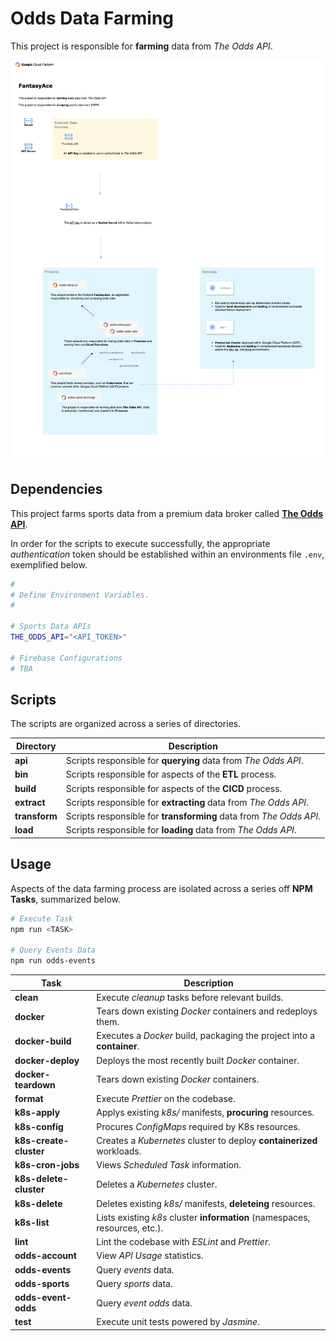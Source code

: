 # Odds Data Farming

This project is responsible for **farming** data from _The Odds API_.

![Odds Data Scraping Diagram](./diagrams/odds.png "Odds Data Scraping Diagram")

## Dependencies

This project farms sports data from a premium data broker called **[The Odds API](https://the-odds-api.com/)**.

In order for the scripts to execute successfully, the appropriate _authentication_ token should be established within an environments file `.env`, exemplified below.

```sh
#
# Define Environment Variables.
#

# Sports Data APIs
THE_ODDS_API="<API_TOKEN>"

# Firebase Configurations
# TBA
```

## Scripts

The scripts are organized across a series of directories.

| Directory     | Description                                                        |
| ------------- | ------------------------------------------------------------------ |
| **api**       | Scripts responsible for **querying** data from _The Odds API_.     |
| **bin**       | Scripts responsible for aspects of the **ETL** process.            |
| **build**     | Scripts responsible for aspects of the **CICD** process.           |
| **extract**   | Scripts responsible for **extracting** data from _The Odds API_.   |
| **transform** | Scripts responsible for **transforming** data from _The Odds API_. |
| **load**      | Scripts responsible for **loading** data from _The Odds API_.      |

## Usage

Aspects of the data farming process are isolated across a series off **NPM Tasks**, summarized below.

```sh
# Execute Task
npm run <TASK>

# Query Events Data
npm run odds-events
```

| Task                   | Description                                                                 |
| ---------------------- | --------------------------------------------------------------------------- |
| **clean**              | Execute _cleanup_ tasks before relevant builds.                             |
| **docker**             | Tears down existing _Docker_ containers and redeploys them.                 |
| **docker-build**       | Executes a _Docker_ build, packaging the project into a **container**.      |
| **docker-deploy**      | Deploys the most recently built _Docker_ container.                         |
| **docker-teardown**    | Tears down existing _Docker_ containers.                                    |
| **format**             | Execute _Prettier_ on the codebase.                                         |
| **k8s-apply**          | Applys existing _k8s/_ manifests, **procuring** resources.                  |
| **k8s-config**         | Procures _ConfigMaps_ required by K8s resources.                            |
| **k8s-create-cluster** | Creates a _Kubernetes_ cluster to deploy **containerized** workloads.       |
| **k8s-cron-jobs**      | Views _Scheduled Task_ information.                                         |
| **k8s-delete-cluster** | Deletes a _Kubernetes_ cluster.                                             |
| **k8s-delete**         | Deletes existing _k8s/_ manifests, **deleteing** resources.                 |
| **k8s-list**           | Lists existing _k8s_ cluster **information** (namespaces, resources, etc.). |
| **lint**               | Lint the codebase with _ESLint_ and _Prettier_.                             |
| **odds-account**       | View _API Usage_ statistics.                                                |
| **odds-events**        | Query _events_ data.                                                        |
| **odds-sports**        | Query _sports_ data.                                                        |
| **odds-event-odds**    | Query _event odds_ data.                                                    |
| **test**               | Execute unit tests powered by _Jasmine_.                                    |
